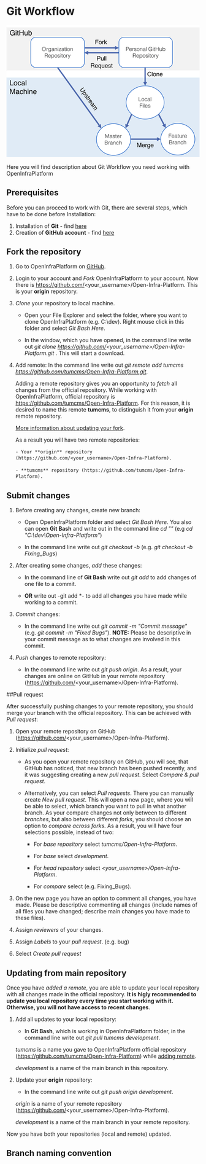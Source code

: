 # Git Workflow

![](./fig/Git_Workflow.png)

Here you will find description about Git Workflow you need working with OpenInfraPlatform

## Prerequisites 

Before you can proceed to work with Git, there are several steps, which have to be done before Installation: 

1. Installation of **Git** - find [here](https://git-scm.com/book/en/v2/Getting-Started-Installing-Git)
2. Creation of **GitHub account** - find [here](https://github.com/)

## Fork the repository

1. Go to OpenInfraPlatform on [GitHub](https://github.com/tumcms/Open-Infra-Platform).

2. Login to your account and *Fork* OpenInfraPlatform to your account. Now there is https://github.com/<your_username>/Open-Infra-Platform. This is your **origin** repository. 

3. *Clone* your repository to local machine.

	- Open your File Explorer and select the folder, where you want to clone OpenInfraPlatform (e.g. C:\dev). Right mouse click in this folder and select *Git Bash Here*.

	- In the window, which you have opened, in the command line write out *git clone https://github.com/<your_username>/Open-Infra-Platform.git* . This will start a download.

 4. <a name="Remote"></a> Add remote:  In the command line write out *git remote add tumcms https://github.com/tumcms/Open-Infra-Platform.git*. 

	Adding a remote repository gives you an opportunity to *fetch* all changes from the official repository. While working with OpenInfraPlatform, official repository is https://github.com/tumcms/Open-Infra-Platform. For this reason, it is desired to name this remote **tumcms**, to distinguish it from your **origin** remote repository.  

	[More information about updating your fork](#Updating). 

	As a result you will have two remote repositories: 

		- Your **origin** repository (https://github.com/<your_username>/Open-Infra-Platform).

		- **tumcms** repository (https://github.com/tumcms/Open-Infra-Platform).

## Submit changes 

1. Before creating any changes, create new branch: 
 
	- Open OpenInfraPlatform folder and select *Git Bash Here*. You also can open **Git Bash** and write out in the command line *cd "<Path to OpenInfraPlatform>"* (e.g  *cd  "C:\dev\Open-Infra-Platform"*)

	- In the command line write out *git checkout -b <branchname>* (e.g. *git checkout -b Fixing_Bugs*)

2. After creating some changes, *add* these changes:

	- In the command line of **Git Bash** write out *git add <filename>* to add changes of one file to a commit. 

	- **OR** write out -git add *- to add all changes you have made while working to a commit. 

3. *Commit* changes:

	- In the command line write out *git commit -m "Commit message"* (e.g. *git commit -m "Fixed Bugs"*). **NOTE:** Please be descriptive in your commit message as to what changes are involved in this commit.

4. *Push* changes to remote repository: 

	- In the command line write out *git push origin*. As a result, your changes are online on GitHub in your remote repository (https://github.com/<your_username>/Open-Infra-Platform). 

##Pull request 

After successfully pushing changes to your remote repository, you should merge your branch with the official repository. This can be achieved with *Pull request*:

1. Open your remote repository on GitHub (https://github.com/<your_username>/Open-Infra-Platform).

2. Initialize *pull request*:

	- As you open your remote repository on GitHub, you will see, that GitHub has noticed, that new branch has been pushed recently, and it was suggesting creating a new *pull request*. Select *Compare & pull request*. 

	- Alternatively, you can select *Pull requests*. There you can manually create *New pull request*. This will open a new page, where you will be able to select, which branch you want to pull in what another branch. As your compare changes not only between to different *branches*, but also between different *forks*, you should choose an option to *compare across forks*. As a result, you will have four selections possible, instead of two:
		
		- For *base repository* select *tumcms/Open-Infra-Platform*.

		- For *base* select *development*.

		- For *head repository* select *<your_username>/Open-Infra-Platform*.

		- For *compare* select *<branchname>* (e.g. Fixing_Bugs).


3. On the new page you have an option to comment all changes, you have made. Please be descriptive commenting all changes (include names of all files you have changed; describe main changes you have made to these files). 

4. Assign *reviewers* of your changes.

5. Assign *Labels* to your *pull request*. (e.g. bug)

6. Select *Create pull request*

## <a name="Updating"></a> Updating from main repository 

Once you have *added a remote*, you are able to update your local repository with all changes made in the official repository. **It is higly recommended to update you local repository every time you start working with it. Otherwise, you will not have access to recent changes**. 

1. Add all updates to your local repository: 

	- In **Git Bash**, which is working in OpenInfraPlatform folder, in the command line write out *git pull tumcms development*.  

	*tumcms* is a name you gave to OpenInfraPlatform official repository (https://github.com/tumcms/Open-Infra-Platform) while [adding remote](#Remote). 
	
	*development* is a name of the main branch in this repository. 

2. Update your **origin** repository:

	- In the command line write out *git push origin development*. 

	*origin* is a name of your remote repository (https://github.com/<your_username>/Open-Infra-Platform). 
	
	*development* is a name of the main branch in your remote repository. 

Now you have both your repositories (local and remote) updated. 

## Branch naming convention
